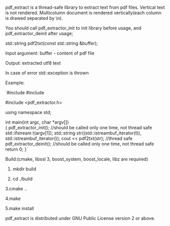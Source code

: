 pdf_extract is a thread-safe library to extract text from pdf files. Vertical text is not rendered. Multicolumn
document is rendered vertically(each column is drawed separated by \n).

You should call pdf_extractor_init to init library before usage, and pdf_extractor_deinit after usage;

std::string pdf2txt(const std::string &buffer);

Input argument:
buffer - content of pdf file

Output:
extracted utf8 text

In case of error std::exception is thrown

Example:

`#include <fstream>
#include <iostream>

#include <pdf_extractor.h>

using namespace std;

int main(int argc, char *argv[])  
{
    pdf_extractor_init(); //should be called only one time, not thread safe    
    std::ifstream t(argv[1]);
    std::string str((std::istreambuf_iterator<char>(t)),
    std::istreambuf_iterator<char>());
    cout << pdf2txt(str); //thread safe
    pdf_extractor_deinit(); //should be called only one time, not thread safe
    return 0;
}`







Build:(cmake, libssl 3, boost_system, boost_locale, libz are required)

1. mkdir build

2. cd ./build

3.cmake ..

4.make

5.make install


pdf_extract is distributed under GNU Public License version 2 or above.

